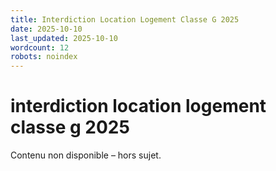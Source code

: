 ```yaml
---
title: Interdiction Location Logement Classe G 2025
date: 2025-10-10
last_updated: 2025-10-10
wordcount: 12
robots: noindex
---
```


# interdiction location logement classe g 2025

Contenu non disponible – hors sujet.